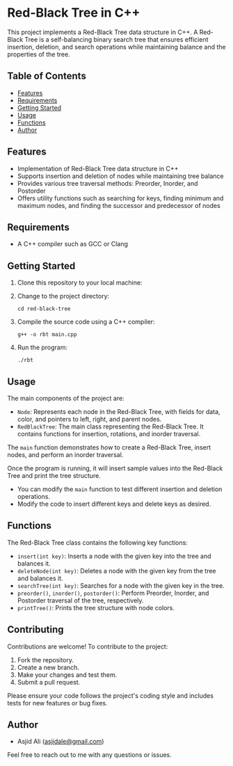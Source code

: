 # Red-Black Tree in C++

This project implements a Red-Black Tree data structure in C++. A Red-Black Tree is a self-balancing binary search tree that ensures efficient insertion, deletion, and search operations while maintaining balance and the properties of the tree.

## Table of Contents

- [Features](#features)
- [Requirements](#requirements)
- [Getting Started](#getting-started)
- [Usage](#usage)
- [Functions](#functions)
- [Author](#author)

## Features

- Implementation of Red-Black Tree data structure in C++
- Supports insertion and deletion of nodes while maintaining tree balance
- Provides various tree traversal methods: Preorder, Inorder, and Postorder
- Offers utility functions such as searching for keys, finding minimum and maximum nodes, and finding the successor and predecessor of nodes

## Requirements

- A C++ compiler such as GCC or Clang

## Getting Started

1. Clone this repository to your local machine:


2. Change to the project directory:
    ```shell
    cd red-black-tree
    ```
3. Compile the source code using a C++ compiler:
    ```shell
    g++ -o rbt main.cpp
    ```
4. Run the program:
    ```shell
    ./rbt

    ```


## Usage

The main components of the project are:

- `Node`: Represents each node in the Red-Black Tree, with fields for data, color, and pointers to left, right, and parent nodes.
- `RedBlackTree`: The main class representing the Red-Black Tree. It contains functions for insertion, rotations, and inorder traversal.

The `main` function demonstrates how to create a Red-Black Tree, insert nodes, and perform an inorder traversal.

Once the program is running, it will insert sample values into the Red-Black Tree and print the tree structure.

- You can modify the `main` function to test different insertion and deletion operations.
- Modify the code to insert different keys and delete keys as desired.

## Functions

The Red-Black Tree class contains the following key functions:

- `insert(int key)`: Inserts a node with the given key into the tree and balances it.
- `deleteNode(int key)`: Deletes a node with the given key from the tree and balances it.
- `searchTree(int key)`: Searches for a node with the given key in the tree.
- `preorder()`, `inorder()`, `postorder()`: Perform Preorder, Inorder, and Postorder traversal of the tree, respectively.
- `printTree()`: Prints the tree structure with node colors.



## Contributing

Contributions are welcome! To contribute to the project:

1. Fork the repository.
2. Create a new branch.
3. Make your changes and test them.
4. Submit a pull request.

Please ensure your code follows the project's coding style and includes tests for new features or bug fixes.


## Author

- Asjid Ali (asjidale@gmail.com)

Feel free to reach out to me with any questions or issues.
